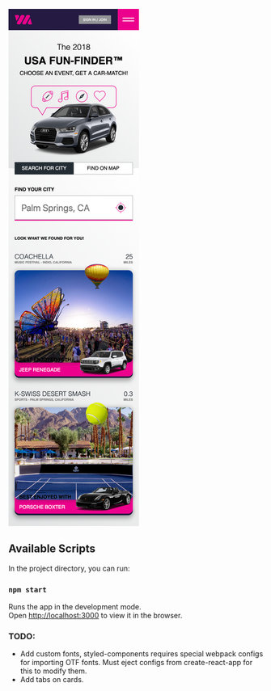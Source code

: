 ![picture](./src/images/screenshot.png)

## Available Scripts

In the project directory, you can run:

### `npm start`

Runs the app in the development mode.<br>
Open [http://localhost:3000](http://localhost:3000) to view it in the browser.

### TODO:
- Add custom fonts, styled-components requires special webpack configs for importing OTF fonts. Must eject configs from create-react-app for this to modify them.
- Add tabs on cards.
